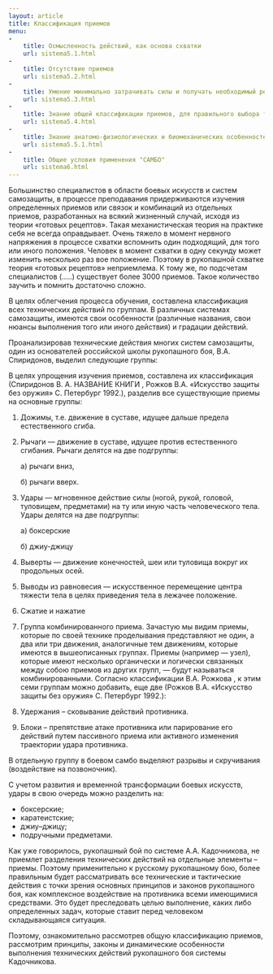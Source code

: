 ```yaml
---
layout: article
title: Классификация приемов
menu:
-
    title: Осмысленность действий, как основа схватки
    url: sistema5.1.html
-
    title: Отсутствие приемов
    url: sistema5.2.html
-
    title: Умение минимально затрачивать силы и получать необходимый результат (Экономичность)
    url: sistema5.3.html
-
    title: Знание общей классификации приемов, для правильного выбора технических и тактических действий
    url: sistema5.4.html
-
    title: Знание анатомо-физиологических и биомеханических особенностей, как одна из основ  рукопашного боя
    url: sistema5.5.1.html
-
    title: Общие условия применения "САМБО"
    url: sistema6.html
---
```


Большинство специалистов в области боевых искусств и систем самозащиты, в процессе преподавания придерживаются изучения определенных приемов или связок и комбинаций из отдельных приемов, разработанных на всякий жизненный случай, исходя из теории «готовых рецептов». Такая механистическая теория на практике себя не всегда оправдывает. Очень тяжело в момент нервного напряжения в процессе схватки вспомнить один подходящий, для того или иного положения. Человек в момент схватки в одну секунду может изменить несколько раз вое положение. Поэтому в рукопашной схватке теория «готовых рецептов» неприемлема. К тому же, по подсчетам специалистов (.....) существует более 3000 приемов. Такое количество заучить и помнить достаточно сложно.

В целях облегчения процесса обучения, составлена классификация всех технических действий по группам. В различных системах самозащиты, имеются свои особенности (различные названия, свои нюансы выполнения того или иного действия) и градации действий.

Проанализировав технические действия многих систем самозащиты, один из основателей российской школы рукопашного боя, В.А. Спиридонов, выделил следующие группы:

В целях упрощения изучения приемов, составлена их классификация (Спиридонов В. А. НАЗВАНИЕ КНИГИ , Рожков В.А. «Искусство защиты без оружия»  С. Петербург 1992.), разделив все существующие приемы на основные группы:
 
1. Дожимы, т.е. движение в суставе, идущее дальше предела естественного сгиба.
 
2. Рычаги — движение в суставе, идущее против естественного сгибания. Рычаги делятся на две подгруппы:
     
    а) рычаги вниз,
     
    б) рычаги вверх.
 
3. Удары — мгновенное действие силы (ногой, рукой, головой, туловищем, предметами) на ту или иную часть человеческого тела. Удары делятся на две подгруппы:
 
    а) боксерские 
     
    б) джиу-джицу
 
4. Выверты — движение конечностей, шеи или туловища вокруг их продольных осей.
 
5. Выводы из равновесия — искусственное перемещение центра тяжести тела в целях приведения тела в лежачее положение.
 
6. Сжатие и нажатие
 
7. Группа комбинированного приема. Зачастую мы видим приемы, которые по своей технике проделывания представляют не один, а два или три движения, аналогичные тем движениям, которые имеются в вышеописанных группах. Приемы (например — узел),
  которые имеют несколько органически и логически связанных между собою приемов из других групп, — будут называться комбинированными.
  Согласно классификации В.А. Рожкова , к этим семи группам можно добавить, еще две (Рожков В.А. «Искусство защиты без оружия»  С. Петербург 1992.):

8. Удержания – сковывание действий противника.

9. Блоки – препятствие атаке противника или парирование его действий путем пассивного приема или активного изменения траектории удара противника.

В отдельную группу в боевом самбо выделяют разрывы и скручивания (воздействие на позвоночник).

С учетом развития и временной трансформации боевых искусств, удары в свою очередь можно разделить на:

- боксерские;
- каратеистские;
- джиу–джицу;
- подручными предметами.

Как уже говорилось, рукопашный бой по системе А.А. Кадочникова, не приемлет разделения технических действий на отдельные элементы – приемы. Поэтому применительно к русскому рукопашному бою, более правильным будет рассматривать все технические и тактические действия с точки зрения основных принципов и законов рукопашного боя, как комплексное воздействие на противника всеми имеющимися средствами. Это будет преследовать целью выполнение, каких либо определенных задач, которые ставит перед человеком складывающаяся ситуация.

Поэтому, ознакомительно рассмотрев общую классификацию приемов, рассмотрим принципы, законы и динамические особенности выполнения технических действий рукопашного боя системы Кадочникова.